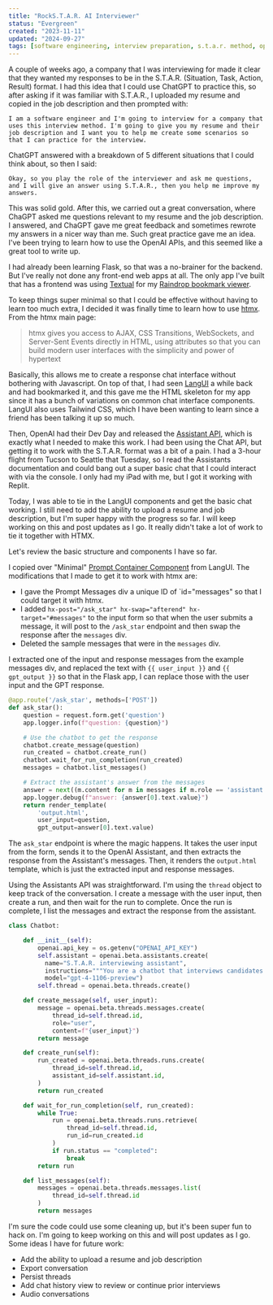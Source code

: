 ```yaml
---
title: "RockS.T.A.R. AI Interviewer"
status: "Evergreen"
created: "2023-11-11"
updated: "2024-09-27"
tags: [software engineering, interview preparation, s.t.a.r. method, openai api, web development]
---
```

A couple of weeks ago, a company that I was interviewing for made it clear that they wanted my responses to be in the S.T.A.R. (Situation, Task, Action, Result) format. I had this idea that I could use ChatGPT to practice this, so after asking if it was familiar with S.T.A.R.,  I uploaded my resume and copied in the job description and then prompted with:

```
I am a software engineer and I'm going to interview for a company that uses this interview method. I'm going to give you my resume and their job description and I want you to help me create some scenarios so that I can practice for the interview.
```

ChatGPT answered with a breakdown of 5 different situations that I could think about, so then I said:

```
Okay, so you play the role of the interviewer and ask me questions, and I will give an answer using S.T.A.R., then you help me improve my answers.
```

This was solid gold. After this, we carried out a great conversation, where ChaGPT asked me questions relevant to my resume and the job description. I answered, and ChaGPT gave me great feedback and sometimes rewrote my answers in a nicer way than me. Such great practice gave me an idea. I've been trying to learn how to use the OpenAI APIs, and this seemed like a great tool to write up.

I had already been learning Flask, so that was a no-brainer for the backend. But I've really not done any front-end web apps at all. The only app I've built that has a frontend was using [Textual](https://textual.textualize.io/) for my [Raindrop bookmark viewer](https://github.com/JoshuaOliphant/avocet).

To keep things super minimal so that I could be effective without having to learn too much extra, I decided it was finally time to learn how to use [htmx](https://htmx.org/). From the htmx main page:

> htmx gives you access to AJAX, CSS Transitions, WebSockets, and Server-Sent Events directly in HTML, using attributes so that you can build modern user interfaces with the simplicity and power of hypertext

Basically, this allows me to create a response chat interface without bothering with Javascript. On top of that, I had seen [LangUI](https://www.langui.dev/) a while back and had bookmarked it, and this gave me the HTML skeleton for my app since it has a bunch of variations on common chat interface components. LangUI also uses Tailwind CSS, which I have been wanting to learn since a friend has been talking it up so much.

Then, OpenAI had their Dev Day and released the [Assistant API](https://platform.openai.com/docs/assistants/overview), which is exactly what I needed to make this work. I had been using the Chat API, but getting it to work with the S.T.A.R. format was a bit of a pain. I had a 3-hour flight from Tucson to Seattle that Tuesday, so I read the Assistants documentation and could bang out a super basic chat that I could interact with via the console. I only had my iPad with me, but I got it working with Replit.

Today, I was able to tie in the LangUI components and get the basic chat working. I still need to add the ability to upload a resume and job description, but I'm super happy with the progress so far. I will keep working on this and post updates as I go. It really didn't take a lot of work to tie it together with HTMX.

Let's review the basic structure and components I have so far.

I copied over "Minimal" [Prompt Container Component](https://www.langui.dev/components/prompt-containers) from LangUI. The modifications that I made to get it to work with htmx are:

- I gave the Prompt Messages div a unique ID of `id="messages" so that I could target it with htmx.
- I added `hx-post="/ask_star" hx-swap="afterend" hx-target="#messages"` to the input form so that when the user submits a message, it will post to the `/ask_star` endpoint and then swap the response after the `messages` div.
- Deleted the sample messages that were in the `messages` div.

I extracted one of the input and response messages from the example messages div, and replaced the text with `{{ user_input }}` and `{{ gpt_output }}` so that in the Flask app, I can replace those with the user input and the GPT response.

```python
@app.route('/ask_star', methods=['POST'])
def ask_star():
    question = request.form.get('question')
    app.logger.info(f"question: {question}")

    # Use the chatbot to get the response
    chatbot.create_message(question)
    run_created = chatbot.create_run()
    chatbot.wait_for_run_completion(run_created)
    messages = chatbot.list_messages()

    # Extract the assistant's answer from the messages
    answer = next((m.content for m in messages if m.role == 'assistant'), None)
    app.logger.debug(f"answer: {answer[0].text.value}")
    return render_template(
        'output.html',
        user_input=question,
        gpt_output=answer[0].text.value)
```

The `ask_star` endpoint is where the magic happens. It takes the user input from the form, sends it to the OpenAI Assistant, and then extracts the response from the Assistant's messages. Then, it renders the `output.html` template, which is just the extracted input and response messages.

Using the Assistants API was straightforward. I'm using the `thread` object to keep track of the conversation. I create a message with the user input, then create a run, and then wait for the run to complete. Once the run is complete, I list the messages and extract the response from the assistant.

```python
class Chatbot:

    def __init__(self):
        openai.api_key = os.getenv("OPENAI_API_KEY")
        self.assistant = openai.beta.assistants.create(
          name="S.T.A.R. interviewing assistant",
          instructions="""You are a chatbot that interviews candidates for a  job. Your interview style is to use S.T.A.R. (Situation, Task, Action, Reasoning) to guide the candidate through a conversation. You should provide helpful feedback to the candidate.""",
          model="gpt-4-1106-preview")
        self.thread = openai.beta.threads.create()

    def create_message(self, user_input):
        message = openai.beta.threads.messages.create(
            thread_id=self.thread.id,
            role="user",
            content=f"{user_input}")
        return message

    def create_run(self):
        run_created = openai.beta.threads.runs.create(
            thread_id=self.thread.id,
            assistant_id=self.assistant.id,
        )
        return run_created

    def wait_for_run_completion(self, run_created):
        while True:
            run = openai.beta.threads.runs.retrieve(
                thread_id=self.thread.id,
                run_id=run_created.id
            )
            if run.status == "completed":
                break
        return run

    def list_messages(self):
        messages = openai.beta.threads.messages.list(
            thread_id=self.thread.id
        )
        return messages
```

I'm sure the code could use some cleaning up, but it's been super fun to hack on. I'm going to keep working on this and will post updates as I go. Some ideas I have for future work:

- Add the ability to upload a resume and job description
- Export conversation
- Persist threads
- Add chat history view to review or continue prior interviews
- Audio conversations
